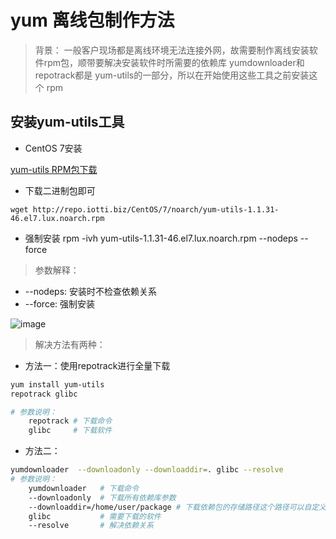 # yum 离线包制作方法
> 背景： 一般客户现场都是离线环境无法连接外网，故需要制作离线安装软件rpm包，顺带要解决安装软件时所需要的依赖库
> yumdownloader和repotrack都是 yum-utils的一部分，所以在开始使用这些工具之前安装这个 rpm
## 安装yum-utils工具
- CentOS 7安装

[yum-utils RPM包下载](https://centos.pkgs.org/7/lux/yum-utils-1.1.31-46.el7.lux.noarch.rpm.html)
- 下载二进制包即可

`wget http://repo.iotti.biz/CentOS/7/noarch/yum-utils-1.1.31-46.el7.lux.noarch.rpm `

- 强制安装
rpm -ivh yum-utils-1.1.31-46.el7.lux.noarch.rpm  --nodeps   --force

> 参数解释：
+ --nodeps: 安装时不检查依赖关系   
+ --force: 强制安装
 
![image](https://user-images.githubusercontent.com/65467296/170030950-4aaa71f3-7762-44d4-bac0-810414b1817d.png)

> 解决方法有两种：
- 方法一：使用repotrack进行全量下载

```bash
yum install yum-utils
repotrack glibc

# 参数说明：
    repotrack # 下载命令
    glibc     # 下载软件
```

- 方法二：
```bash
yumdownloader  --downloadonly --downloaddir=. glibc --resolve
# 参数说明：
    yumdownloader   # 下载命令
    --downloadonly  # 下载所有依赖库参数
    --downloaddir=/home/user/package # 下载依赖包的存储路径这个路径可以自定义
    glibc           # 需要下载的软件
    --resolve       # 解决依赖关系
```
